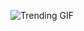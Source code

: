 ![Trending GIF](https://media1.giphy.com/media/v1.Y2lkPThiYjIxNzcyMmw3MmE3c2E5cDBhNG9taGdieGtkZXB6cmlzanZtN3o4OTQ4ZHhsYiZlcD12MV9naWZzX3NlYXJjaCZjdD1n/ZVik7pBtu9dNS/giphy.gif)
